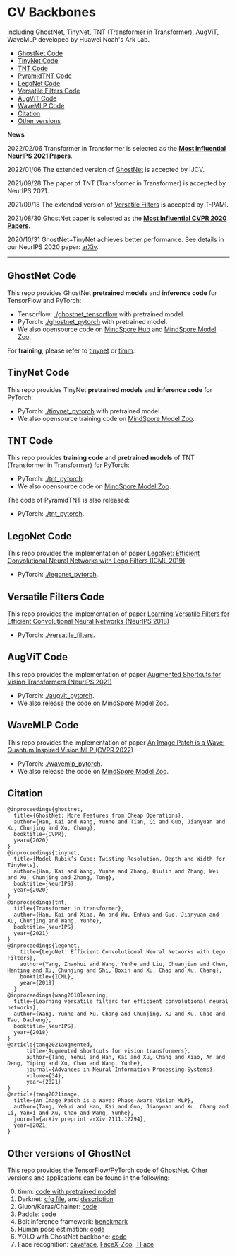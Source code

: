 # CV Backbones 
including GhostNet, TinyNet, TNT (Transformer in Transformer), AugViT, WaveMLP developed by Huawei Noah's Ark Lab.
- [GhostNet Code](#ghostnet-code)
- [TinyNet Code](#tinynet-code)
- [TNT Code](#tnt-code)
- [PyramidTNT Code](#tnt-code)
- [LegoNet Code](#legonet-code)
- [Versatile Filters Code](#versatile-filters-code)
- [AugViT Code](#augvit-code)
- [ WaveMLP Code](#wavemlp-code)
- [Citation](#citation)
- [Other versions](#other-versions)

**News**

2022/02/06 Transformer in Transformer is selected as the **[Most Influential NeurIPS 2021 Papers](https://www.paperdigest.org/2022/02/most-influential-nips-papers-2022-02/)**.

2022/01/06 The extended version of [GhostNet](https://github.com/huawei-noah/CV-backbones/tree/master/ghostnet_pytorch) is accepted by IJCV.

2021/09/28 The paper of TNT (Transformer in Transformer) is accepted by NeurIPS 2021.

2021/09/18 The extended version of [Versatile Filters](https://github.com/huawei-noah/CV-backbones/tree/master/versatile_filters) is accepted by T-PAMI.

2021/08/30 GhostNet paper is selected as the **[Most Influential CVPR 2020 Papers](https://www.paperdigest.org/2021/08/most-influential-cvpr-papers-2021-08/)**.

2020/10/31 GhostNet+TinyNet achieves better performance. See details in our NeurIPS 2020 paper: [arXiv](https://arxiv.org/abs/2010.14819).

---

## GhostNet Code

This repo provides GhostNet **pretrained models** and **inference code** for TensorFlow and PyTorch:
- Tensorflow: [./ghostnet_tensorflow](https://github.com/huawei-noah/CV-backbones/tree/master/ghostnet_tensorflow) with pretrained model.
- PyTorch: [./ghostnet_pytorch](https://github.com/huawei-noah/CV-backbones/tree/master/ghostnet_pytorch) with pretrained model.
- We also opensource code on [MindSpore Hub](https://www.mindspore.cn/resources/hub) and [MindSpore Model Zoo](https://gitee.com/mindspore/mindspore/tree/master/model_zoo/research/cv).

For **training**, please refer to [tinynet](https://gitee.com/mindspore/mindspore/tree/master/model_zoo/research/cv/tinynet) or [timm](https://rwightman.github.io/pytorch-image-models/training_hparam_examples/#mobilenetv3-large-100-75766-top-1-92542-top-5).

## TinyNet Code

This repo provides TinyNet **pretrained models** and **inference code** for PyTorch:
- PyTorch: [./tinynet_pytorch](https://github.com/huawei-noah/CV-backbones/tree/master/tinynet_pytorch) with pretrained model.
- We also opensource training code on [MindSpore Model Zoo](https://gitee.com/mindspore/mindspore/tree/master/model_zoo/research/cv).

## TNT Code

This repo provides **training code** and **pretrained models** of TNT (Transformer in Transformer) for PyTorch:
- PyTorch: [./tnt_pytorch](https://github.com/huawei-noah/CV-backbones/tree/master/tnt_pytorch).
- We also opensource code on [MindSpore Model Zoo](https://gitee.com/mindspore/mindspore/tree/master/model_zoo/research/cv/TNT).

The code of PyramidTNT is also released: 
- PyTorch: [./tnt_pytorch](https://github.com/huawei-noah/CV-backbones/tree/master/tnt_pytorch).

## LegoNet Code
This repo provides the implementation of paper [LegoNet: Efficient Convolutional Neural Networks with Lego Filters (ICML 2019)](http://proceedings.mlr.press/v97/yang19c/yang19c.pdf)
- PyTorch: [./legonet_pytorch](https://github.com/huawei-noah/CV-backbones/tree/master/legonet_pytorch).

## Versatile Filters Code
This repo provides the implementation of paper [Learning Versatile Filters for Efficient Convolutional Neural Networks (NeurIPS 2018)](https://papers.nips.cc/paper/7433-learning-versatile-filters-for-efficient-convolutional-neural-networks)
- PyTorch: [./versatile_filters](https://github.com/huawei-noah/CV-backbones/tree/master/versatile_filters).

## AugViT Code

This repo provides the implementation of paper [Augmented Shortcuts for Vision Transformers (NeurIPS 2021)](https://proceedings.neurips.cc/paper/2021/file/818f4654ed39a1c147d1e51a00ffb4cb-Paper.pdf)
- PyTorch: [./augvit_pytorch](https://github.com/huawei-noah/CV-backbones/tree/master/augvit_pytorch).
- We also release the code on [MindSpore Model Zoo](https://gitee.com/mindspore/models/tree/master/research/cv/augvit).

## WaveMLP Code

This repo provides the implementation of paper [An Image Patch is a Wave: Quantum Inspired Vision MLP (CVPR 2022)](https://arxiv.org/pdf/2111.12294.pdf)
- PyTorch: [./wavemlp_pytorch](https://github.com/huawei-noah/CV-Backbones/tree/master/wavemlp_pytorch).
- We also release the code on [MindSpore Model Zoo](https://gitee.com/mindspore/models/tree/master/research/cv/wave_mlp).

## Citation
```
@inproceedings{ghostnet,
  title={GhostNet: More Features from Cheap Operations},
  author={Han, Kai and Wang, Yunhe and Tian, Qi and Guo, Jianyuan and Xu, Chunjing and Xu, Chang},
  booktitle={CVPR},
  year={2020}
}
@inproceedings{tinynet,
  title={Model Rubik’s Cube: Twisting Resolution, Depth and Width for TinyNets},
  author={Han, Kai and Wang, Yunhe and Zhang, Qiulin and Zhang, Wei and Xu, Chunjing and Zhang, Tong},
  booktitle={NeurIPS},
  year={2020}
}
@inproceedings{tnt,
  title={Transformer in transformer},
  author={Han, Kai and Xiao, An and Wu, Enhua and Guo, Jianyuan and Xu, Chunjing and Wang, Yunhe},
  booktitle={NeurIPS},
  year={2021}
}
@inproceedings{legonet,
    title={LegoNet: Efficient Convolutional Neural Networks with Lego Filters},
    author={Yang, Zhaohui and Wang, Yunhe and Liu, Chuanjian and Chen, Hanting and Xu, Chunjing and Shi, Boxin and Xu, Chao and Xu, Chang},
    booktitle={ICML},
    year={2019}
  }
@inproceedings{wang2018learning,
  title={Learning versatile filters for efficient convolutional neural networks},
  author={Wang, Yunhe and Xu, Chang and Chunjing, XU and Xu, Chao and Tao, Dacheng},
  booktitle={NeurIPS},
  year={2018}
}
@article{tang2021augmented,
      title={Augmented shortcuts for vision transformers},
      author={Tang, Yehui and Han, Kai and Xu, Chang and Xiao, An and Deng, Yiping and Xu, Chao and Wang, Yunhe},
      journal={Advances in Neural Information Processing Systems},
      volume={34},
      year={2021}
}
@article{tang2021image,
  title={An Image Patch is a Wave: Phase-Aware Vision MLP},
  author={Tang, Yehui and Han, Kai and Guo, Jianyuan and Xu, Chang and Li, Yanxi and Xu, Chao and Wang, Yunhe},
  journal={arXiv preprint arXiv:2111.12294},
  year={2021}
}
```

## Other versions of GhostNet
This repo provides the TensorFlow/PyTorch code of GhostNet. Other versions and applications can be found in the following:

0. timm: [code with pretrained model](https://github.com/rwightman/pytorch-image-models/blob/master/timm/models/ghostnet.py)
1. Darknet: [cfg file](https://github.com/AlexeyAB/darknet/files/3997987/ghostnet.cfg.txt), and [description](https://github.com/AlexeyAB/darknet/issues/4418)
2. Gluon/Keras/Chainer: [code](https://github.com/osmr/imgclsmob)
3. Paddle: [code](https://github.com/PaddlePaddle/PaddleClas/blob/master/ppcls/modeling/architectures/ghostnet.py)
4. Bolt inference framework: [benckmark](https://github.com/huawei-noah/bolt/blob/master/docs/BENCHMARK.md)
5. Human pose estimation: [code](https://github.com/tensorboy/centerpose/blob/master/lib/models/backbones/ghost_net.py)
6. YOLO with GhostNet backbone: [code](https://github.com/HaloTrouvaille/YOLO-Multi-Backbones-Attention)
7. Face recognition: [cavaface](https://github.com/cavalleria/cavaface.pytorch/blob/master/backbone/ghostnet.py), [FaceX-Zoo](https://github.com/JDAI-CV/FaceX-Zoo), [TFace](https://github.com/Tencent/TFace)
